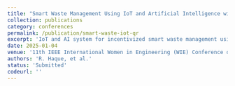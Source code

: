 ```yaml
---
title: "Smart Waste Management Using IoT and Artificial Intelligence with QR Code Reward System"
collection: publications
category: conferences
permalink: /publication/smart-waste-iot-qr
excerpt: 'IoT and AI system for incentivized smart waste management using QR rewards.'
date: 2025-01-04
venue: '11th IEEE International Women in Engineering (WIE) Conference on Electrical and Computer Engineering 2025'
authors: 'R. Haque, et al.'
status: 'Submitted'
codeurl: ''
---
```

